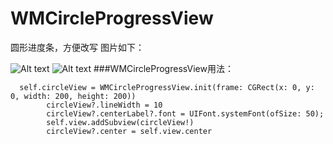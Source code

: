 # WMCircleProgressView
圆形进度条，方便改写
图片如下：

![Alt text](https://github.com/WMSmile/WMCircleProgressView/tree/master/Screenshots/circle.png)
![Alt text](https://github.com/WMSmile/WMCircleProgressView/tree/master/Screenshots/circle.gif)
###WMCircleProgressView用法：
```
  self.circleView = WMCircleProgressView.init(frame: CGRect(x: 0, y: 0, width: 200, height: 200))
        circleView?.lineWidth = 10
        circleView?.centerLabel?.font = UIFont.systemFont(ofSize: 50);
        self.view.addSubview(circleView!)
        circleView?.center = self.view.center

```